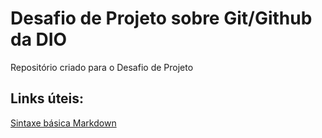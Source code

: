 # Desafio de Projeto sobre Git/Github da DIO
Repositório criado para o Desafio de Projeto

## Links úteis:
[Sintaxe básica Markdown](http://markdownguide.org/basic-syntax/)
